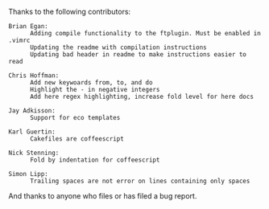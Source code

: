 Thanks to the following contributors:

    Brian Egan:
          Adding compile functionality to the ftplugin. Must be enabled in .vimrc
          Updating the readme with compilation instructions
          Updating bad header in readme to make instructions easier to read

    Chris Hoffman:
          Add new keywoards from, to, and do
          Highlight the - in negative integers
          Add here regex highlighting, increase fold level for here docs

    Jay Adkisson:
          Support for eco templates

    Karl Guertin:
          Cakefiles are coffeescript

    Nick Stenning:
          Fold by indentation for coffeescript

    Simon Lipp:
          Trailing spaces are not error on lines containing only spaces

And thanks to anyone who files or has filed a bug report.
